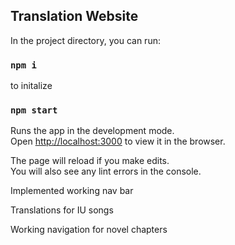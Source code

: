 ## Translation Website

In the project directory, you can run:

### `npm i`

to initalize

### `npm start`

Runs the app in the development mode.\
Open [http://localhost:3000](http://localhost:3000) to view it in the browser.

The page will reload if you make edits.\
You will also see any lint errors in the console.

Implemented working nav bar

Translations for IU songs

Working navigation for novel chapters
